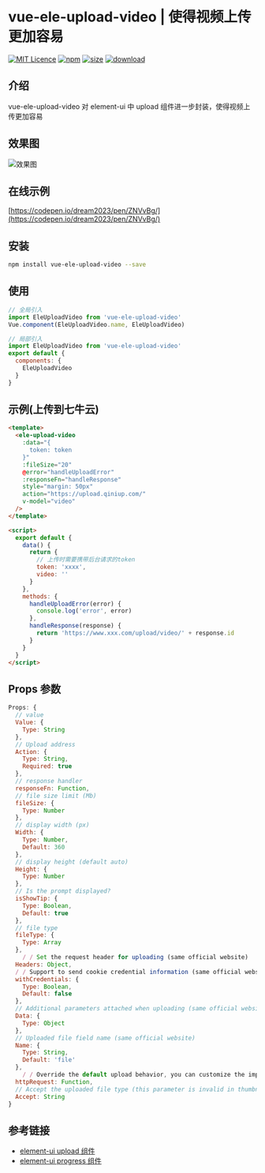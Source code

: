 # vue-ele-upload-video | 使得视频上传更加容易

[![MIT Licence](https://badges.frapsoft.com/os/mit/mit.svg)](https://opensource.org/licenses/mit-license.php)
[![npm](https://img.shields.io/npm/v/vue-ele-upload-video.svg)](https://www.npmjs.com/package/vue-ele-upload-video)
[![size](https://img.shields.io/bundlephobia/minzip/vue-ele-upload-video.svg)](https://www.npmjs.com/package/vue-ele-upload-video)
[![download](https://img.shields.io/npm/dw/vue-ele-upload-video.svg)](https://npmcharts.com/compare/vue-ele-upload-video?minimal=true)

## 介绍

vue-ele-upload-video 对 element-ui 中 upload 组件进一步封装，使得视频上传更加容易

## 效果图

![效果图](./public/example.gif)

## 在线示例

[https://codepen.io/dream2023/pen/ZNVvBg/](https://codepen.io/dream2023/pen/ZNVvBg/)

## 安装

```bash
npm install vue-ele-upload-video --save
```

## 使用

```js
// 全局引入
import EleUploadVideo from 'vue-ele-upload-video'
Vue.component(EleUploadVideo.name, EleUploadVideo)
```

```js
// 局部引入
import EleUploadVideo from 'vue-ele-upload-video'
export default {
  components: {
    EleUploadVideo
  }
}
```

## 示例(上传到七牛云)

```html
<template>
  <ele-upload-video
    :data="{
      token: token
    }"
    :fileSize="20"
    @error="handleUploadError"
    :responseFn="handleResponse"
    style="margin: 50px"
    action="https://upload.qiniup.com/"
    v-model="video"
  />
</template>

<script>
  export default {
    data() {
      return {
        // 上传时需要携带后台请求的token
        token: 'xxxx',
        video: ''
      }
    },
    methods: {
      handleUploadError(error) {
        console.log('error', error)
      },
      handleResponse(response) {
        return 'https://www.xxx.com/upload/video/' + response.id
      }
    }
  }
</script>
```

## Props 参数

```js
Props: {
  // value
  Value: {
    Type: String
  },
  // Upload address
  Action: {
    Type: String,
    Required: true
  },
  // response handler
  responseFn: Function,
  // file size limit (Mb)
  fileSize: {
    Type: Number
  },
  // display width (px)
  Width: {
    Type: Number,
    Default: 360
  },
  // display height (default auto)
  Height: {
    Type: Number
  },
  // Is the prompt displayed?
  isShowTip: {
    Type: Boolean,
    Default: true
  },
  // file type
  fileType: {
    Type: Array
  },
    / / Set the request header for uploading (same official website)
  Headers: Object,
  / / Support to send cookie credential information (same official website)
  withCredentials: {
    Type: Boolean,
    Default: false
  },
  // Additional parameters attached when uploading (same official website)
  Data: {
    Type: Object
  },
  // Uploaded file field name (same official website)
  Name: {
    Type: String,
    Default: 'file'
  },
    / / Override the default upload behavior, you can customize the implementation of the upload (same official website)
  httpRequest: Function,
  // Accept the uploaded file type (this parameter is invalid in thumbnail-mode mode) (same official website)
  Accept: String
}
```

## 参考链接

- [element-ui upload 组件](https://element.eleme.cn/#/zh-CN/component/upload)
- [element-ui progress 组件](https://element.eleme.cn/#/zh-CN/component/progress)
